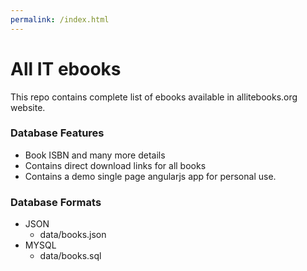 ```yaml
---
permalink: /index.html
---
```

# All IT ebooks
This repo contains complete list of ebooks available in allitebooks.org website.

### Database Features
* Book ISBN and many more details
* Contains direct download links for all books
* Contains a demo single page angularjs app for personal use. 

### Database Formats
* JSON
    * data/books.json
* MYSQL
    * data/books.sql

